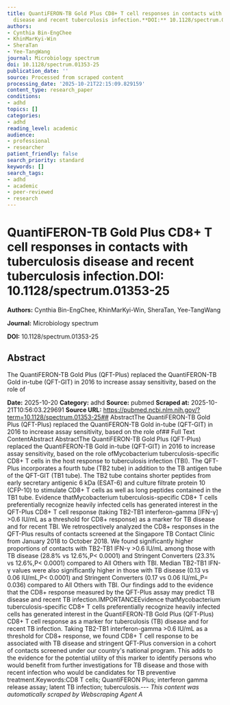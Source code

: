 ```yaml
---
title: QuantiFERON-TB Gold Plus CD8+ T cell responses in contacts with tuberculosis
  disease and recent tuberculosis infection.**DOI:** 10.1128/spectrum.01353-25
authors:
- Cynthia Bin-EngChee
- KhinMarKyi-Win
- SheraTan
- Yee-TangWang
journal: Microbiology spectrum
doi: 10.1128/spectrum.01353-25
publication_date: ''
source: Processed from scraped content
processing_date: '2025-10-21T22:15:09.829159'
content_type: research_paper
conditions:
- adhd
topics: []
categories:
- adhd
reading_level: academic
audience:
- professional
- researcher
patient_friendly: false
search_priority: standard
keywords: []
search_tags:
- adhd
- academic
- peer-reviewed
- research
---
```


# QuantiFERON-TB Gold Plus CD8+ T cell responses in contacts with tuberculosis disease and recent tuberculosis infection.**DOI:** 10.1128/spectrum.01353-25

**Authors:** Cynthia Bin-EngChee, KhinMarKyi-Win, SheraTan, Yee-TangWang

**Journal:** Microbiology spectrum

**DOI:** 10.1128/spectrum.01353-25

## Abstract

The QuantiFERON-TB Gold Plus (QFT-Plus) replaced the QuantiFERON-TB Gold in-tube (QFT-GIT) in 2016 to increase assay sensitivity, based on the role of

**Date:** 2025-10-20
**Category:** adhd
**Source:** pubmed
**Scraped at:** 2025-10-21T10:56:03.229691
**Source URL:** https://pubmed.ncbi.nlm.nih.gov/?term=10.1128/spectrum.01353-25## AbstractThe QuantiFERON-TB Gold Plus (QFT-Plus) replaced the QuantiFERON-TB Gold in-tube (QFT-GIT) in 2016 to increase assay sensitivity, based on the role of## Full Text ContentAbstract AbstractThe QuantiFERON-TB Gold Plus (QFT-Plus) replaced the QuantiFERON-TB Gold in-tube (QFT-GIT) in 2016 to increase assay sensitivity, based on the role ofMycobacterium tuberculosis-specific CD8+ T cells in the host response to tuberculosis infection (TBI). The QFT-Plus incorporates a fourth tube (TB2 tube) in addition to the TB antigen tube of the QFT-GIT (TB1 tube). The TB2 tube contains shorter peptides from early secretary antigenic 6 kDa (ESAT-6) and culture filtrate protein 10 (CFP-10) to stimulate CD8+ T cells as well as long peptides contained in the TB1 tube. Evidence thatMycobacterium tuberculosis-specific CD8+ T cells preferentially recognize heavily infected cells has generated interest in the QFT-Plus CD8+ T cell response (taking TB2-TB1 interferon-gamma [IFN-γ] >0.6 IU/mL as a threshold for CD8+ response) as a marker for TB disease and for recent TBI. We retrospectively analyzed the CD8+ responses in the QFT-Plus results of contacts screened at the Singapore TB Contact Clinic from January 2018 to October 2018. We found significantly higher proportions of contacts with TB2-TB1 IFN-γ >0.6 IU/mL among those with TB disease (28.8% vs 12.6%,P< 0.0001) and Stringent Converters (23.3% vs 12.6%,P< 0.0001) compared to All Others with TBI. Median TB2-TB1 IFN-γ values were also significantly higher in those with TB disease (0.13 vs 0.06 IU/mL,P< 0.0001) and Stringent Converters (0.17 vs 0.06 IU/mL,P= 0.036) compared to All Others with TBI. Our findings add to the evidence that the CD8+ response measured by the QFT-Plus assay may predict TB disease and recent TB infection.IMPORTANCEEvidence thatMycobacterium tuberculosis-specific CD8+ T cells preferentially recognize heavily infected cells has generated interest in the QuantiFERON-TB Gold Plus (QFT-Plus) CD8+ T cell response as a marker for tuberculosis (TB) disease and for recent TB infection. Taking TB2-TB1 interferon-gamma >0.6 IU/mL as a threshold for CD8+ response, we found CD8+ T cell response to be associated with TB disease and stringent QFT-Plus conversion in a cohort of contacts screened under our country's national program. This adds to the evidence for the potential utility of this marker to identify persons who would benefit from further investigations for TB disease and those with recent infection who would be candidates for TB preventive treatment.Keywords:CD8 T cells; QuantiFERON Plus; interferon gamma release assay; latent TB infection; tuberculosis.---
*This content was automatically scraped by Webscraping Agent A*